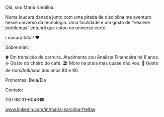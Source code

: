 Olá, sou Maria Karolina.

Numa loucura danada junto com uma pitada de disciplina me aventuro nesse universo da tecnologia.
Uma facilidade e um gosto de “resolver problemas” entendi que estou no universo certo.


Loucura total! ❤

Sobre mim:

🍀 Em transição de carreira. Atualmente sou Analista Financeira há 8 anos.
☕ Gosto do cheiro do café.
🏖 Moro na praia mas quase não vou.
🎵 Gosto de rock/folk/soul dos anos 80 e 90.

Pronomes: Dela/Ela

Contato:

(13) 98131-6048☎  

 www.linkedin.com/in/maria-karolina-freitas


